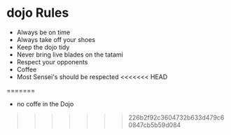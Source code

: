 dojo Rules
==========
* Always be on time
* Always take off your shoes
* Keep the dojo tidy
* Never bring live blades on the tatami
* Respect your opponents
* Coffee
* Most Sensei's should be respected
<<<<<<< HEAD

=======
* no coffe in the Dojo
>>>>>>> 226b2f92c3604732b633d479c60847cb5b59d084
